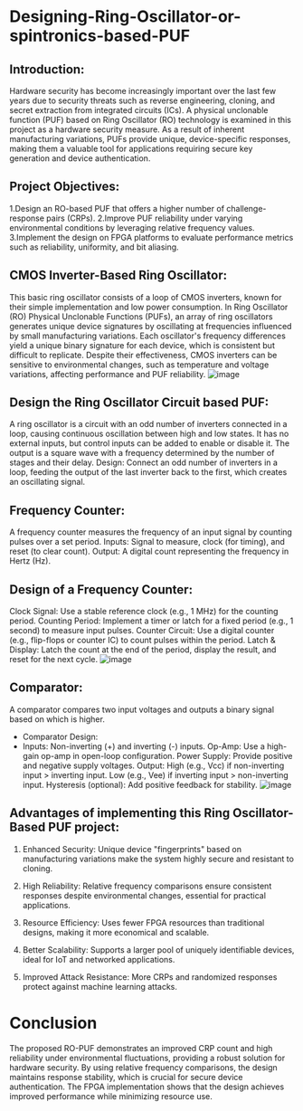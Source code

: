 # Designing-Ring-Oscillator-or-spintronics-based-PUF
## Introduction:
Hardware security has become increasingly important over the last few years due to security threats such as reverse engineering, cloning, and secret extraction from integrated circuits (ICs). A physical unclonable function (PUF) based on Ring Oscillator (RO) technology is examined in this project as a hardware security measure. As a result of inherent manufacturing variations, PUFs provide unique, device-specific responses, making them a valuable tool for applications requiring secure key generation and device authentication.

## Project Objectives:
1.Design an RO-based PUF that offers a higher number of challenge-response pairs (CRPs).
2.Improve PUF reliability under varying environmental conditions by leveraging relative frequency values.
3.Implement the design on FPGA platforms to evaluate performance metrics such as reliability, uniformity, and bit aliasing.

## CMOS Inverter-Based Ring Oscillator: 
This basic ring oscillator consists of a loop of CMOS inverters, known for their simple implementation and low power consumption. In Ring Oscillator (RO) Physical Unclonable Functions (PUFs), an array of ring oscillators generates unique device signatures by oscillating at frequencies influenced by small manufacturing variations. Each oscillator's frequency differences yield a unique binary signature for each device, which is consistent but difficult to replicate. Despite their effectiveness, CMOS inverters can be sensitive to environmental changes, such as temperature and voltage variations, affecting performance and PUF reliability.
![image](https://github.com/user-attachments/assets/2a2d019d-1670-4498-90ad-e1e10632c66d)

## Design the Ring Oscillator Circuit based PUF:
A ring oscillator is a circuit with an odd number of inverters connected in a loop, causing continuous oscillation between high and low states. It has no external inputs, but control inputs can be added to enable or disable it. The output is a square wave with a frequency determined by the number of stages and their delay. Design: Connect an odd number of inverters in a loop, feeding the output of the last inverter back to the first, which creates an oscillating signal.


## Frequency Counter:
A frequency counter measures the frequency of an input signal by counting pulses over a set period.
Inputs: Signal to measure, clock (for timing), and reset (to clear count).
Output: A digital count representing the frequency in Hertz (Hz).
## Design of a Frequency Counter:

Clock Signal: Use a stable reference clock (e.g., 1 MHz) for the counting period.
Counting Period: Implement a timer or latch for a fixed period (e.g., 1 second) to measure input pulses.
Counter Circuit: Use a digital counter (e.g., flip-flops or counter IC) to count pulses within the period.
Latch & Display: Latch the count at the end of the period, display the result, and reset for the next cycle.
                                     ![image](https://github.com/user-attachments/assets/e68760f8-25b7-4a2b-ae1b-f8cdec834214)

## Comparator:
A comparator compares two input voltages and outputs a binary signal based on which is higher.

- Comparator Design:
- Inputs:
Non-inverting (+) and inverting (-) inputs.
Op-Amp: Use a high-gain op-amp in open-loop configuration.
Power Supply: Provide positive and negative supply voltages.
Output:
High (e.g., Vcc) if non-inverting input > inverting input.
Low (e.g., Vee) if inverting input > non-inverting input.
Hysteresis (optional): Add positive feedback for stability.
    ![image](https://github.com/user-attachments/assets/0bf39cbd-aa71-4e2c-8906-5314137eda0e)
  
 ## Advantages of implementing this Ring Oscillator-Based PUF project:
1. Enhanced Security: Unique device "fingerprints" based on manufacturing variations make the system highly secure and resistant to cloning.

2. High Reliability: Relative frequency comparisons ensure consistent responses despite environmental changes, essential for practical applications.

3. Resource Efficiency: Uses fewer FPGA resources than traditional designs, making it more economical and scalable.

4. Better Scalability: Supports a larger pool of uniquely identifiable devices, ideal for IoT and networked applications.

5. Improved Attack Resistance: More CRPs and randomized responses protect against machine learning attacks.
   
# Conclusion
The proposed RO-PUF demonstrates an improved CRP count and high reliability under environmental fluctuations, providing a robust solution for hardware security. By using relative frequency comparisons, the design maintains response stability, which is crucial for secure device authentication. The FPGA implementation shows that the design achieves improved performance while minimizing resource use.









